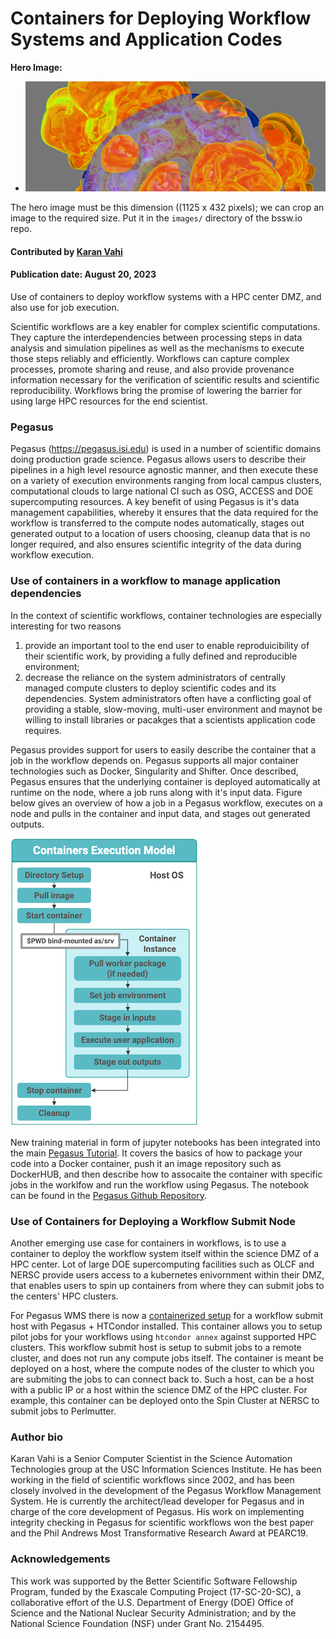 # Containers for Deploying Workflow Systems and Application Codes

**Hero Image:**

 - <img src='../../images/Blog_081318_SoftVer.png' />
 
The hero image must be this dimension ((1125 x 432 pixels); we can crop an image to the required size.  Put it in the `images/` directory of the bssw.io repo.

#### Contributed by [Karan Vahi](https://github.com/vahi "Karan Vahi GitHub Profile")

#### Publication date: August 20, 2023

Use of containers to deploy workflow systems with a HPC center DMZ, and also use for job execution.

Scientific workflows are a key enabler for complex scientific computations. They capture the interdependencies between processing steps in data analysis and simulation pipelines as well as the mechanisms to execute those steps reliably and efficiently. Workflows can capture complex processes, promote sharing and reuse, and also provide provenance information necessary for the verification of scientific results and scientific reproducibility. Workflows bring the promise of lowering the barrier for using large HPC resources for the end scientist.


### Pegasus
Pegasus (https://pegasus.isi.edu) is used in a number of scientific domains doing production grade science. Pegasus allows users to describe their pipelines in a high level resource agnostic manner, and then execute these on a variety of execution environments ranging from local campus clusters, computational clouds to large national CI such as OSG, ACCESS and DOE supercomputing resources. A key benefit of using Pegasus is it's data management capabilities, whereby it ensures that the data required for the workflow is transferred to the compute nodes automatically, stages out generated output to a location of users choosing, cleanup data that is no longer required, and also ensures scientific integrity of the data during workflow execution. 

### Use of containers in a workflow to manage application dependencies
In the context of scientific workflows, container technologies are especially interesting for two reasons
1. provide an important tool to the end user to enable reproduicibility of their scientific work, by  providing a fully defined and reproducible environment; 
2. decrease the reliance on the system administrators of centrally managed compute clusters to deploy scientific codes and its dependencies. System administrators often have a conflicting goal of providing a stable, slow-moving, multi-user environment and maynot be willing to install libraries or pacakges that a scientists application code requires.

Pegasus provides support for users to easily describe the container that a job in the workflow depends on. Pegasus supports all major container technologies such as Docker, Singularity and Shifter. Once described, Pegasus ensures that the underlying container is deployed automatically at runtime on the node, where a job runs along with it's input data. Figure below gives an overview of how a job in a Pegasus workflow, executes on a node and pulls in the container and input data, and stages out generated outputs.

<img src='../../images/2023-08-pegasus-container-execution-model.png'/>

New training material in form of jupyter notebooks has been integrated into the main [Pegasus Tutorial](https://pegasus.isi.edu/documentation/user-guide/tutorial.html). It covers the basics of how to package your code into a Docker container, push it an image repository such as DockerHUB, and then describe how to assocaite the container with specific jobs in the worklfow and run the workflow using Pegasus. The notebook can be found in the [Pegasus Github Repository](https://github.com/pegasus-isi/pegasus/tree/master/tutorial/docker/notebooks). 

### Use of Containers for Deploying a Workflow Submit Node
Another emerging use case for containers in workflows, is to use a container to deploy the workflow system itself within the science DMZ of a HPC center. Lot of large DOE supercomputing facilities such as OLCF and NERSC provide users access to a kubernetes enivornment within their DMZ, that enables users to spin up containers from where they can submit jobs to the centers' HPC clusters.

For Pegasus WMS there is now a [containerized setup](https://github.com/vahi/pegasus-annex/tree/main) for a workflow submit host with Pegasus + HTCondor installed. This container allows you to setup pilot jobs for your workflows using `htcondor annex` against supported HPC clusters. This workflow submit host is setup to submit jobs to a remote cluster, and does not run any compute jobs itself. The container is meant be deployed on a host, where the compute nodes of the cluster to which you are submiting the jobs to can connect back to. Such a host, can be a host with a public IP or a host within the science DMZ of the HPC cluster. For example, this container can be deployed onto the Spin Cluster at NERSC to submit jobs to Perlmutter.


### Author bio

Karan Vahi is a Senior Computer Scientist in the Science Automation Technologies group at the USC Information Sciences Institute. He has been working in the field of scientific workflows since 2002, and has been closely involved in the development of the Pegasus Workflow Management System. He is currently the architect/lead developer for Pegasus and in charge of the core development of Pegasus. His work on implementing integrity checking in Pegasus for scientific workflows won the best paper and the Phil Andrews Most Transformative Research Award at PEARC19.

### Acknowledgements

This work was supported by the Better Scientific Software Fellowship Program, funded by the Exascale Computing Project (17-SC-20-SC), a collaborative effort of the U.S. Department of Energy (DOE) Office of
Science and the National Nuclear Security Administration; and by the National Science Foundation (NSF) under Grant No. 2154495.


<!---
Publish: No
Categories: reliability
Topics: testing
Tags: bssw-blog-article
Level: 2
Prerequisites: default
Aggregate: none
--->
